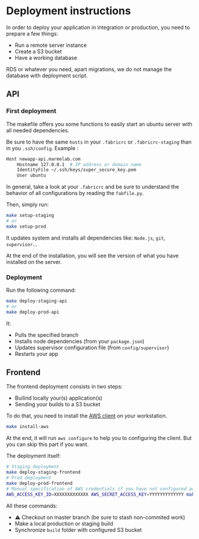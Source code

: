 # Deployment instructions

In order to deploy your application in integration or production, you need to prepare a few things:

- Run a remote server instance
- Create a S3 bucket
- Have a working database

RDS or whatever you need, apart migrations, we do not manage the database with deployment script.


## API

### First deployment

The makefile offers you some functions to easily start an ubuntu server with all needed dependencies.

Be sure to have the same `hosts` in your `.fabricrc` or `.fabricrc-staging` than in you `.ssh/config`.
Example :
```bash
Host newapp-api.marmelab.com
    Hostname 127.0.0.1  # IP address or domain name
    IdentityFile ~/.ssh/keys/super_secure_key.pem
    User ubuntu
```

In general, take a look at your `.fabricrc` and be sure to understand the behavior of all configurations by reading the `fabfile.py`.

Then, simply run:
```bash
make setup-staging
# or
make setup-prod
```

It updates system and installs all dependencies like: `Node.js`, `git`, `supervisor`...

At the end of the installation, you will see the version of what you have installed on the server.

### Deployment

Run the following command:
```bash
make deploy-staging-api
# or
make deploy-prod-api
```

It:
- Pulls the specified branch
- Installs node dependencies (from your `package.json`)
- Updates supervisor configuration file (from `config/supervisor`)
- Restarts your app


## Frontend

The frontend deployment consists in two steps:
- Builind locally your(s) application(s)
- Sending your builds to a S3 bucket

To do that, you need to install the [AWS client](https://aws.amazon.com/cli/) on your workstation.
```bash
make install-aws
```

At the end, it will run `aws configure` to help you to configuring the client. But you can skip this part if you want.

The deployment itself:
```bash
# Staging deployment
make deploy-staging-frontend
# Prod deployment
make deploy-prod-frontend
# Manual specification of AWS credentials if you have not configured aws-cli
AWS_ACCESS_KEY_ID=XXXXXXXXXXXXX AWS_SECRET_ACCESS_KEY=YYYYYYYYYYYYY make deploy-prod-frontend
```

All these commands:
- :warning: Checkout on master branch (be sure to stash non-commited work)
- Make a local production or staging build
- Synchronize `build` folder with configured S3 bucket
